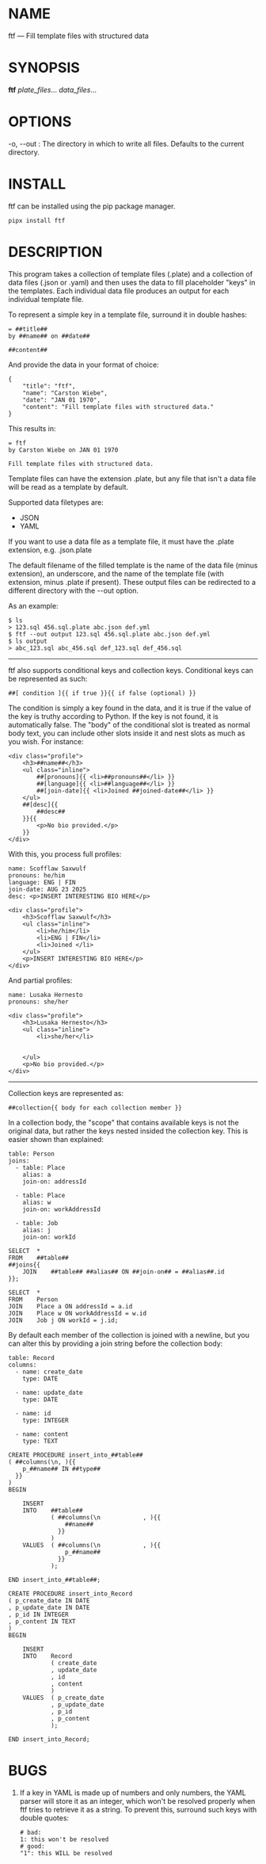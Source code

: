 # NAME

ftf — Fill template files with structured data

# SYNOPSIS

**ftf** *plate_files*... *data_files*...

# OPTIONS

-o, \--out
:   The directory in which to write all files.  Defaults to the current
    directory.

# INSTALL

ftf can be installed using the pip package manager.

    pipx install ftf

# DESCRIPTION

This program takes a collection of template files (.plate) and a collection of
data files (.json or .yaml) and then uses the data to fill placeholder "keys"
in the templates.  Each individual data file produces an output for each
individual template file.

To represent a simple key in a template file, surround it in double hashes:

```
= ##title##
by ##name## on ##date##

##content##
```

And provide the data in your format of choice:

```
{
    "title": "ftf",
    "name": "Carston Wiebe",
    "date": "JAN 01 1970",
    "content": "Fill template files with structured data."
}
```

This results in:

```
= ftf
by Carston Wiebe on JAN 01 1970

Fill template files with structured data.
```

Template files can have the extension .plate, but any file that isn't a data
file will be read as a template by default.

Supported data filetypes are:

- JSON
- YAML

If you want to use a data file as a template file, it must have the .plate
extension, e.g. .json.plate

The default filename of the filled template is the name of the data file (minus
extension), an underscore, and the name of the template file (with extension,
minus .plate if present).  These output files can be redirected to a different
directory with the \--out option.

As an example:

```
$ ls
> 123.sql 456.sql.plate abc.json def.yml
$ ftf --out output 123.sql 456.sql.plate abc.json def.yml
$ ls output
> abc_123.sql abc_456.sql def_123.sql def_456.sql
```

---

ftf also supports conditional keys and collection keys.  Conditional keys can
be represented as such:

```
##[ condition ]{{ if true }}{{ if false (optional) }}
```

The condition is simply a key found in the data, and it is true if the value
of the key is truthy according to Python.  If the key is not found, it is
automatically false.  The "body" of the conditional slot is treated as normal
body text, you can include other slots inside it and nest slots as much as you
wish.  For instance:

```
<div class="profile">
    <h3>##name##</h3>
    <ul class="inline">
        ##[pronouns]{{ <li>##pronouns##</li> }}
        ##[language]{{ <li>##language##</li> }}
        ##[join-date]{{ <li>Joined ##joined-date##</li> }}
    </ul>
    ##[desc]{{
        ##desc##
    }}{{
        <p>No bio provided.</p>
    }}
</div>
```

With this, you process full profiles:

```
name: Scofflaw Saxwulf
pronouns: he/him
language: ENG | FIN
join-date: AUG 23 2025
desc: <p>INSERT INTERESTING BIO HERE</p>
```

```
<div class="profile">
    <h3>Scofflaw Saxwulf</h3>
    <ul class="inline">
        <li>he/him</li>
        <li>ENG | FIN</li>
        <li>Joined </li>
    </ul>
    <p>INSERT INTERESTING BIO HERE</p>
</div>
```

And partial profiles:

```
name: Lusaka Hernesto
pronouns: she/her
```

```
<div class="profile">
    <h3>Lusaka Hernesto</h3>
    <ul class="inline">
        <li>she/her</li>
        
        
    </ul>
    <p>No bio provided.</p>
</div>
```

---

Collection keys are represented as:

```
##collection{{ body for each collection member }}
```

In a collection body, the "scope" that contains available keys is not the
original data, but rather the keys nested insided the collection key.  This
is easier shown than explained:

```
table: Person
joins:
  - table: Place
    alias: a
    join-on: addressId

  - table: Place
    alias: w
    join-on: workAddressId

  - table: Job
    alias: j
    join-on: workId
```

```
SELECT  *
FROM    ##table##
##joins{{
    JOIN    ##table## ##alias## ON ##join-on## = ##alias##.id
}};
```

```
SELECT  *
FROM    Person
JOIN    Place a ON addressId = a.id
JOIN    Place w ON workAddressId = w.id
JOIN    Job j ON workId = j.id;
```

By default each member of the collection is joined with a newline, but you
can alter this by providing a join string before the collection body:

```
table: Record
columns:
  - name: create_date
    type: DATE

  - name: update_date
    type: DATE

  - name: id
    type: INTEGER

  - name: content
    type: TEXT
```

```
CREATE PROCEDURE insert_into_##table##
( ##columns(\n, ){{
    p_##name## IN ##type##
  }}
)
BEGIN

    INSERT
    INTO    ##table##
            ( ##columns(\n            , ){{
                ##name##
              }}
            )
    VALUES  ( ##columns(\n            , ){{
                p_##name##
              }}
            );

END insert_into_##table##;
```

```
CREATE PROCEDURE insert_into_Record
( p_create_date IN DATE
, p_update_date IN DATE
, p_id IN INTEGER
, p_content IN TEXT
)
BEGIN

    INSERT
    INTO    Record
            ( create_date
            , update_date
            , id
            , content
            )
    VALUES  ( p_create_date
            , p_update_date
            , p_id
            , p_content
            );

END insert_into_Record;
```


# BUGS

1.  If a key in YAML is made up of numbers and only numbers, the YAML parser
    will store it as an integer, which won't be resolved properly when ftf
    tries to retrieve it as a string.  To prevent this, surround such keys with
    double quotes:

    ```
    # bad:
    1: this won't be resolved
    # good:
    "1": this WILL be resolved
    ```
